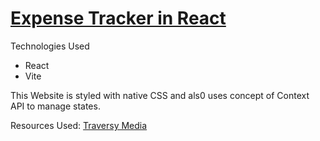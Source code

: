 # [Expense Tracker in React](https://expense-tracker-99.netlify.app/)

Technologies Used

* React
* Vite

This Website is styled with native CSS and als0 uses concept of Context API to manage states.

Resources Used: [Traversy Media](https://youtu.be/XuFDcZABiDQ)

